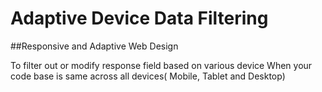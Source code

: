 # Adaptive Device Data Filtering

##Responsive and Adaptive Web Design

To filter out or modify response field based on various device When your code base is same across all devices( Mobile, Tablet and Desktop)
